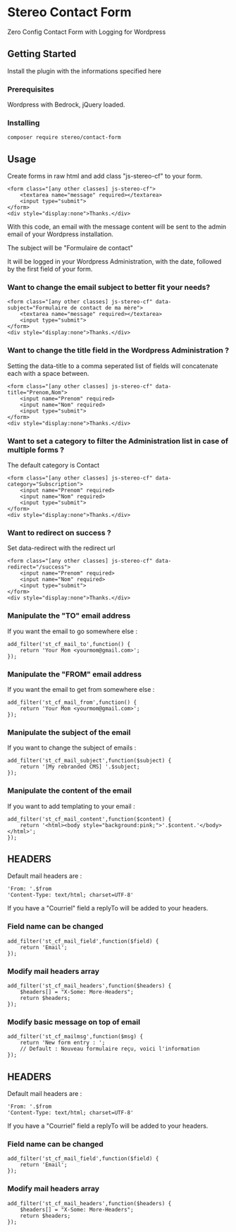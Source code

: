 # Stereo Contact Form

Zero Config Contact Form with Logging for Wordpress

## Getting Started

Install the plugin with the informations specified here

### Prerequisites

Wordpress with Bedrock, jQuery loaded.

### Installing

```
composer require stereo/contact-form
```

## Usage

Create forms in raw html and add class "js-stereo-cf" to your form.

```
<form class="[any other classes] js-stereo-cf">
    <textarea name="message" required></textarea>
    <input type="submit">
</form>
<div style="display:none">Thanks.</div>
```

With this code, an email with the message content will be sent to the admin email of your Wordpress installation.

The subject will be "Formulaire de contact"

It will be logged in your Wordpress Administration, with the date, followed by the first field of your form.

### Want to change the email subject to better fit your needs?

```
<form class="[any other classes] js-stereo-cf" data-subject="Formulaire de contact de ma mère">
    <textarea name="message" required></textarea>
    <input type="submit">
</form>
<div style="display:none">Thanks.</div>
```

### Want to change the title field in the Wordpress Administration ?

Setting the data-title to a comma seperated list of fields will concatenate each with a space between.

```
<form class="[any other classes] js-stereo-cf" data-title="Prenom,Nom">
    <input name="Prenom" required>
    <input name="Nom" required>
    <input type="submit">
</form>
<div style="display:none">Thanks.</div>
```

### Want to set a category to filter the Administration list in case of multiple forms ?

The default category is Contact

```
<form class="[any other classes] js-stereo-cf" data-category="Subscription">
    <input name="Prenom" required>
    <input name="Nom" required>
    <input type="submit">
</form>
<div style="display:none">Thanks.</div>
```

### Want to redirect on success ?

Set data-redirect with the redirect url

```
<form class="[any other classes] js-stereo-cf" data-redirect="/success">
    <input name="Prenom" required>
    <input name="Nom" required>
    <input type="submit">
</form>
<div style="display:none">Thanks.</div>
```


### Manipulate the "TO" email address

If you want the email to go somewhere else :

```
add_filter('st_cf_mail_to',function() {
    return 'Your Mom <yourmom@gmail.com>';
});
```

### Manipulate the "FROM" email address

If you want the email to get from somewhere else :

```
add_filter('st_cf_mail_from',function() {
    return 'Your Mom <yourmom@gmail.com>';
});
```

### Manipulate the subject of the email

If you want to change the subject of emails :

```
add_filter('st_cf_mail_subject',function($subject) {
    return '[My rebranded CMS] '.$subject;
});
```

### Manipulate the content of the email

If you want to add templating to your email :

```
add_filter('st_cf_mail_content',function($content) {
    return '<html><body style="background:pink;">'.$content.'</body></html>';
});
```


## HEADERS

Default mail headers are :

```
'From: '.$from
'Content-Type: text/html; charset=UTF-8'
```

If you have a "Courriel" field a replyTo will be added to your headers.

### Field name can be changed
```
add_filter('st_cf_mail_field',function($field) {
    return 'Email';
});
```

### Modify mail headers array
```
add_filter('st_cf_mail_headers',function($headers) {
    $headers[] = "X-Some: More-Headers";
    return $headers;
});
```

### Modify basic message on top of email
```
add_filter('st_cf_mailmsg',function($msg) {
    return 'New form entry : ';
    // Default : Nouveau formulaire reçu, voici l'information
});
```


## HEADERS

Default mail headers are :

```
'From: '.$from
'Content-Type: text/html; charset=UTF-8'
```

If you have a "Courriel" field a replyTo will be added to your headers.

### Field name can be changed
```
add_filter('st_cf_mail_field',function($field) {
    return 'Email';
});
```

### Modify mail headers array
```
add_filter('st_cf_mail_headers',function($headers) {
    $headers[] = "X-Some: More-Headers";
    return $headers;
});
```
